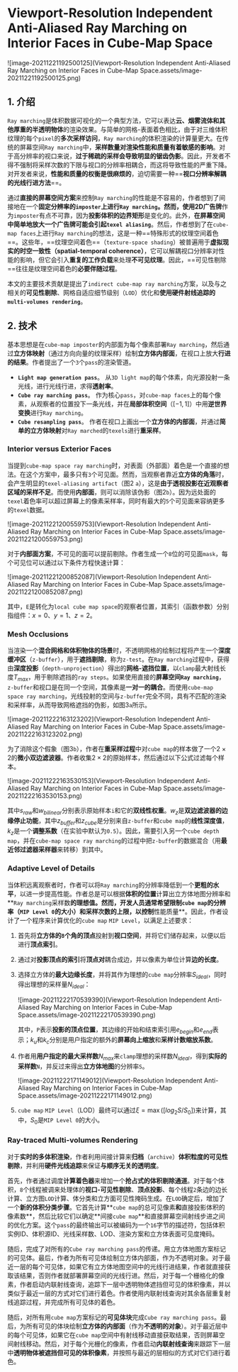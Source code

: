 # Viewport-Resolution Independent Anti-Aliased Ray Marching on Interior Faces in Cube-Map Space

![image-20211221192500125](Viewport-Resolution Independent Anti-Aliased Ray Marching on Interior Faces in Cube-Map Space.assets/image-20211221192500125.png)

## 1. 介绍

`Ray marching`是体积数据可视化的一个典型方法，它可以表达**云、烟雾流体和其他厚重的半透明物体**的渲染效果。与简单的网格-表面着色相比，由于对三维体积纹理的每个`pixel`的**多次采样访问**，`Ray marching`的体积渲染的计算量更大。在传统的屏幕空间`Ray marching`中，**采样数量对渲染性能和质量有着敏感的影响**。对于高分辨率的视口来说，**过于稀疏的采样会导致明显的锯齿伪影**。因此，开发者不得不强制将采样次数的下限与视口的分辨率相耦合，而这将导致性能的严重下降。对开发者来说，**性能和质量的权衡是很麻烦的**，迫切需要一种==**视口分辨率解耦的光线行进方法**==。

通过**直接的屏幕空间方案**来控制`Ray marching`的性能是不容易的，作者想到了间接地在一个**固定分辨率的`imposter`**上进行`Ray marching`。然而，使用**2D广告牌**作为`imposter`有点不可靠，因为**投影体积的边界矩形**是变化的。此外，**在屏幕空间中简单地放大一个广告牌可能会引起`texel aliasing`**。然后，作者想到了在`cube-map faces`上进行`Ray marching`的想法，这是一种==特殊形式的纹理空间着色==。这些年，==纹理空间着色==（`texture-space shading`）被普遍用于**虚拟现实的时空一致性（spatial-temporal coherence）**，它可以解耦视口分辨率对性能的影响，但它会引入**重复的工作负载**来处理**不可见纹理**。因此，==可见性剔除==往往是纹理空间着色的**必要伴随过程**。

本文的主要技术贡献是提出了`indirect cube-map ray marching`方案，以及与之相关的**可见性剔除**、网格自适应细节级别（`LOD`）优化和**使用硬件射线追踪的`multi-volumes rendering`**。



## 2. 技术

基本思想是在`cube-map imposter`的内部面为每个像素部署`Ray marching`，然后通过**立方体映射**（通过方向向量的纹理采样）绘制**立方体内部面**，在视口上放大**行进的结果**。作者提出了一个`3`个`pass`的渲染管道。

- **`Light map generation pass`**。 从`3D light map`的每个体素，向光源投射一条光线，进行光线行进，求得**透射率**。
- **`Cube ray marching pass`**。 作为核心`pass`，对`cube-map faces`上的每个像素，从观察者的位置投下一条光线，并在**局部体积空间**（$[-1,1]$）中用**逆世界变换**进行`Ray marching`。
- **`Cube resampling pass`**。 作者在视口上画出一个**立方体的内部面**，并通过**简单的立方体映射**对`Ray marched`的`texels`进行**重采样**。



### Interior versus Exterior Faces

当提到`cube-map space ray marching`时，对表面（外部面）着色是一个直接的想法。在这个方案中，最多只有`3`个可见面。然而，当观察者靠近**立方体的角落**时，会产生明显的`texel-aliasing artifact`（图2 `a`），这是**由于透视投影在近观察者区域的采样不足**。而使用**内部面**，则可以消除该伪影（图2`b`）。因为远处面的`texel`着色率可以超过屏幕上的像素采样率，同时有最大的`5`个可见面来容纳更多的`texel`数据。

![image-20211221200559753](Viewport-Resolution Independent Anti-Aliased Ray Marching on Interior Faces in Cube-Map Space.assets/image-20211221200559753.png)

对于**内部面方案**，不可见的面可以提前剔除。作者生成一个`8`位的可见面`mask`，每个可见位可以通过以下条件方程快速计算：

![image-20211221200852087](Viewport-Resolution Independent Anti-Aliased Ray Marching on Interior Faces in Cube-Map Space.assets/image-20211221200852087.png)



其中，`E`是转化为`local cube map space`的观察者位置，其索引（函数参数）分别指组件：$x=0、y=1、z=2$。



### Mesh Occlusions

当渲染一个**混合网格和体积物体的场景**时，不透明网格的绘制过程将产生一个**深度缓冲区**（`z-buffer`），用于**遮挡剔除**，称为`z-test`。在`Ray marching`过程中，获得由**深度投影**（`depth-unprojection`）得出的**网格-遮挡位置**，以`clamp`最大射线长度$T_{max}$，用于剔除遮挡的`ray steps`。如果使用直接的**屏幕空间`Ray marching`**，`z-buffer`和视口是在同一个空间，其像素是**一对一的耦合**。而使用`cube-map space ray marching`，光线投射的空间与`z-buffer`完全不同，具有不匹配的渲染和采样率，从而导致网格遮挡的伪影，如图3`a`所示。

![image-20211222163123202](Viewport-Resolution Independent Anti-Aliased Ray Marching on Interior Faces in Cube-Map Space.assets/image-20211222163123202.png)

为了消除这个假象（图3`b`），作者在**重采样过程**中对`cube map`的样本做了一个$2×2$的**微小双边滤波器**。作者收集$2×2$的原始样本，然后通过以下公式过滤每个样本。

![image-20211222163530153](Viewport-Resolution Independent Anti-Aliased Ray Marching on Interior Faces in Cube-Map Space.assets/image-20211222163530153.png)

其中$s_{raw}$和$w_{bilinear}$分别表示原始样本`i`和它的**双线性权重**。$w_z$是**双边滤波器的边缘停止功能**，其中$z_{buffer}$和$z_{cube}$是分别来自`z-buffer`和`cube map`的**线性深度值**，$k_z$是一个**调整系数**（在实验中默认为`0.5`）。因此，需要引入另一个`cube depth map`，并在`cube-map space ray marching`的过程中把`z-buffer`的数据混合（用**最近邻过滤器采样器**来转移）到其中。



### Adaptive Level of Details

当体积远离观察者时，作者可以将`Ray marching`的分辨率降低到一个**更粗的水平**，以进一步提高性能。作者总是可以根据**体积的位置**计算出立方体地图分辨率和**`Ray marching`采样数**的理想值。然而，开发人员通常希望限制`cube map`的分辨率（`MIP Level 0`的大小）和采样次数的上限，以控制**性能质量**。因此，作者设计了一个程序来计算优化的`cube map` `MIP Level`，以满足上述要求：

1. 首先将**立方体的`8`个角的顶点**投射到**视口空间**，并将它们储存起来，以便以后进行**顶点索引**。

2. 通过对**投影顶点的索引**将**顶点对**耦合成边，并以像素为单位计算**边的长度**。

3. 选择立方体的**最大边缘长度**，并将其作为理想的`cube map`分辨率$S_{ideal}$，同时得出理想的采样量$N_{ideal}$：

   ![image-20211222170539390](Viewport-Resolution Independent Anti-Aliased Ray Marching on Interior Faces in Cube-Map Space.assets/image-20211222170539390.png)

   其中，`P`表示**投影的顶点位置**，其边缘的开始和结束索引用$e_{begin}$和$e_{end}$表示；$k_u$和$k_c$分别是用户指定的额外的**屏幕向上缩放**和**采样计数缩放系数**。

4. 作者用**用户指定的最大采样数**$N_{max}$来`clamp`理想的采样数$N_{ideal}$，得到**实际的采样数**`N`，并反过来得出**立方体地图**的分辨率`S`。

   ![image-20211222171149012](Viewport-Resolution Independent Anti-Aliased Ray Marching on Interior Faces in Cube-Map Space.assets/image-20211222171149012.png)

5. `cube map` `MIP Level`（LOD）最终可以通过$\xi=\max{([log_2S/S_0])}$来计算，其中，$S_0$是`MIP Level 0`的大小。



### Ray-traced Multi-volumes Rendering

对于**实时的多体积渲染**，作者利用间接计算来**归档**（`archive`）**体积粒度的可见性剔除**，并利用**硬件光线追踪**来保证**与顺序无关的透明度**。

首先，作者通过调度**计算着色器**来增加一个**抢占式的体积剔除通道**。对于每个体积，`8`个线程被调来处理体的**视口-可见性剔除**、**顶点投影**、每个线程`2`条边的边长计算、立方图`LOD`计算、体分类和立方面可见性掩码生成。在`LOD`确定后，增加了一个**新的体积分类步骤**。它首先计算**`cube map`的总可见像素**和**直接投影体积的像素数**，然后比较它们以确定**间接`cube map`**和直接屏幕空间射线步进之间的优化方案。这个`pass`的最终输出可以被编码为一个`16`字节的描述符，包括体积实例ID、体积源ID、光线采样数、LOD、渲染方案和立方体表面可见度掩码。

随后，完成了对所有的`Cube ray marching pass`的传递。用立方体地图方案标记的可见体。最后，作者为所有可见体绘制立方体内部面，作为不透明对象。对于最近一层的每个可见体，如果它有立方体地图空间中的光线行进结果，作者就直接获取该结果，否则作者就部署屏幕空间的光线行进。然后，对于每一个栅格化的像素，作者启动内联射线查询，追踪下一层中透明物体遮挡但可见的体积像素，并以类似于最近一层的方式对它们进行着色。作者使用内联射线查询对其余各层重复射线追踪过程，并完成所有可见体的着色。

随后，对所有用`cube map`方案标记的**可见体块**完成`Cube ray marching pass`。最后，为所有可见的体块绘制**立方体的内部面**（作为**不透明的对象**）。对于最近层中的每个可见体，如果它在`cube map`空间中有射线移动直接获取结果，否则屏幕空间射线移动。然后，对于每个光栅化的像素，作者启动**内联射线查询**来跟踪下一层中**透明物体被遮挡但可见的体积像素**，并按照与最近的层相似的方式对它们进行着色。





